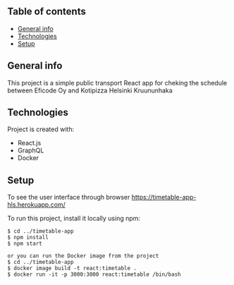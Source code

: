 ## Table of contents
* [General info](#general-info)
* [Technologies](#technologies)
* [Setup](#setup)

## General info
This project is a simple public transport React app for cheking the schedule between Eficode Oy and Kotipizza Helsinki Kruununhaka

## Technologies
Project is created with:
* React.js
* GraphQL
* Docker

## Setup
To see the user interface through browser https://timetable-app-hls.herokuapp.com/

To run this project, install it locally using npm:

```
$ cd ../timetable-app
$ npm install
$ npm start

or you can run the Docker image from the project
$ cd ../timetable-app
$ docker image build -t react:timetable .
$ docker run -it -p 3000:3000 react:timetable /bin/bash
 
